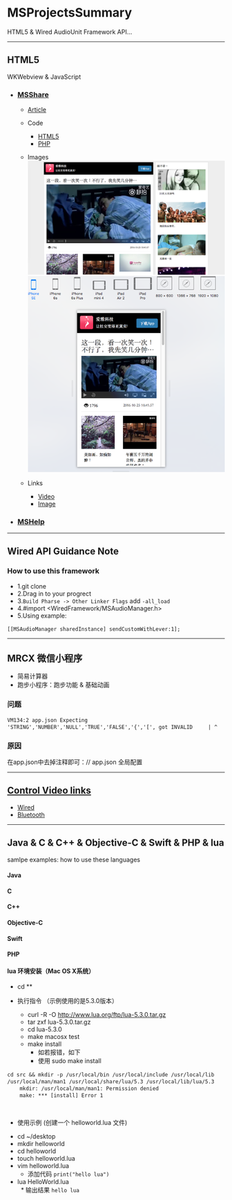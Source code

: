 # MSProjectsSummary
HTML5 &amp; Wired AudioUnit Framework API...

---
## HTML5
WKWebview & JavaScript
- ### [MSShare](http://api.enjoy-plus.com/Home/index/share?id=438&appName=爱雅科技&appDesc=让社交变得更真实!&release_channel=BURN.BW-A&download=下载App&hotListTitle=睡不着～)

  + [Article](#)
  
  + Code
    * [HTML5](#)
    * [PHP](#)
    
  + Images
  ![](MSHTML5/MSShare/share01.png)
  ![](MSHTML5/MSShare/share02.png)
  
  + Links
    + [Video](http://api.enjoy-plus.com/Home/index/share?id=438&appName=%E7%88%B1%E9%9B%85%E7%A7%91%E6%8A%80&appDesc=%E8%AE%A9%E7%A4%BE%E4%BA%A4%E5%8F%98%E5%BE%97%E6%9B%B4%E7%9C%9F%E5%AE%9E!&release_channel=BURN.BW-A&download=%E4%B8%8B%E8%BD%BDApp&hotListTitle=%E7%9D%A1%E4%B8%8D%E7%9D%80%EF%BD%9E)
    + [Image](http://api.enjoy-plus.com/Home/index/share?id=438&appName=%E7%88%B1%E9%9B%85%E7%A7%91%E6%8A%80&appDesc=%E8%AE%A9%E7%A4%BE%E4%BA%A4%E5%8F%98%E5%BE%97%E6%9B%B4%E7%9C%9F%E5%AE%9E!&release_channel=BURN.BW-A&download=%E4%B8%8B%E8%BD%BDApp&hotListTitle=%E7%9D%A1%E4%B8%8D%E7%9D%80%EF%BD%9E)

  
    
- ### [MSHelp](http://203.88.167.184/help/index.html)

---
## Wired API Guidance Note
### How to use this framework
- 1.git clone  
- 2.Drag in to your progrect  
- 3.`Build Pharse -> Other Linker Flags` add `-all_load`  
- 4.#import <WiredFramework/MSAudioManager.h>  
- 5.Using example:
```ObjC
[[MSAudioManager sharedInstance] sendCustomWithLever:1];
```

---
## MRCX 微信小程序
- 简易计算器
- 跑步小程序：跑步功能 & 基础动画
  
### 问题
```
VM134:2 app.json Expecting 'STRING','NUMBER','NULL','TRUE','FALSE','{','[', got INVALID     | ^
```
### 原因
在app.json中去掉注释即可：// app.json 全局配置


---
## [Control Video links](http://i.youku.com/i/UNTI0MzMwMDQ4?spm=a2h0j.8191423.subscription_wrap.DD~A.s9qhh2)
- [Wired](http://v.youku.com/v_show/id_XMTg4NzY5MTM3Mg==.html?spm=a2hzp.8244740.userfeed.5!2~5~5~5!3~5~A.MWf5qD)
- [Bluetooth](http://v.youku.com/v_show/id_XMTYxMDE4MTg4NA==.html?spm=a2hzp.8244740.userfeed.5!8~5~5~5!3~5~A.MWf5qD)

---
## Java & C & C++ & Objective-C & Swift & PHP & lua
samlpe examples: how to use these languages

#### Java  
#### C 
#### C++
#### Objective-C
#### Swift
#### PHP
#### lua 环境安装（Mac OS X系统）

- cd **

- 执行指令 （示例使用的是5.3.0版本）
  + curl -R -O http://www.lua.org/ftp/lua-5.3.0.tar.gz  
  + tar zxf lua-5.3.0.tar.gz  
  + cd lua-5.3.0  
  + make macosx test  
  + make install  
    * 如若报错，如下  
    * 使用 sudo make install
    
```ObjC
cd src && mkdir -p /usr/local/bin /usr/local/include /usr/local/lib /usr/local/man/man1 /usr/local/share/lua/5.3 /usr/local/lib/lua/5.3
    mkdir: /usr/local/man/man1: Permission denied
    make: *** [install] Error 1
```
    
  
- 使用示例 (创建一个 helloworld.lua 文件)
 + cd ~/desktop  
 + mkdir helloworld  
 + cd helloworld  
 + touch helloworld.lua  
 + vim helloworld.lua  
    * 添加代码  `print("hello lua")`
 + lua HelloWorld.lua  
    * 输出结果 `hello lua`
